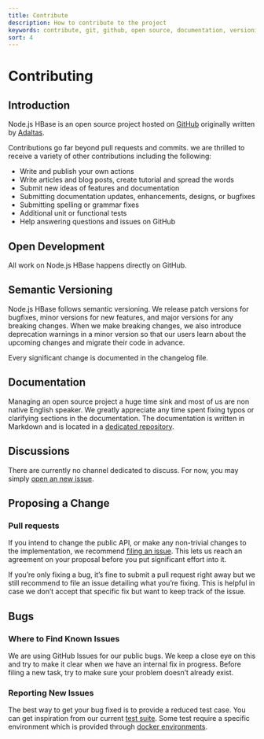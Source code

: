 ```yaml
---
title: Contribute
description: How to contribute to the project
keywords: contribute, git, github, open source, documentation, versioning, pull requests, bug, issues
sort: 4
---
```


# Contributing

## Introduction

Node.js HBase is an open source project hosted on [GitHub](https://github.com/adaltas/node-hbase) originally written by [Adaltas](http://www.adaltas.com).

Contributions go far beyond pull requests and commits. we are thrilled to receive a variety of other contributions including the following:

- Write and publish your own actions
- Write articles and blog posts, create tutorial and spread the words
- Submit new ideas of features and documentation
- Submitting documentation updates, enhancements, designs, or bugfixes
- Submitting spelling or grammar fixes
- Additional unit or functional tests
- Help answering questions and issues on GitHub

## Open Development

All work on Node.js HBase happens directly on GitHub.

## Semantic Versioning

Node.js HBase follows semantic versioning. We release patch versions for bugfixes, minor versions for new features, and major versions for any breaking changes. When we make breaking changes, we also introduce deprecation warnings in a minor version so that our users learn about the upcoming changes and migrate their code in advance.

Every significant change is documented in the changelog file.

## Documentation

Managing an open source project a huge time sink and most of us are non native English speaker. We greatly appreciate any time spent fixing typos or clarifying sections in the documentation. The documentation is written in Markdown and is located in a [dedicated repository](https://github.com/adaltas/node-hbase-docs).

## Discussions

There are currently no channel dedicated to discuss. For now, you may simply [open an new issue](https://github.com/adaltas/node-hbase/issues/new).

## Proposing a Change

### Pull requests

If you intend to change the public API, or make any non-trivial changes to the implementation, we recommend [filing an issue](https://github.com/adaltas/node-hbase/issues/new). This lets us reach an agreement on your proposal before you put significant effort into it.

If you’re only fixing a bug, it’s fine to submit a pull request right away but we still recommend to file an issue detailing what you’re fixing. This is helpful in case we don’t accept that specific fix but want to keep track of the issue.

## Bugs

### Where to Find Known Issues

We are using GitHub Issues for our public bugs. We keep a close eye on this and try to make it clear when we have an internal fix in progress. Before filing a new task, try to make sure your problem doesn’t already exist.

### Reporting New Issues

The best way to get your bug fixed is to provide a reduced test case. You can get inspiration from our current [test suite](https://github.com/adaltas/node-hbase/tree/master/test). Some test require a specific environment which is provided through [docker environments](https://github.com/adaltas/node-nikita/tree/master/docker).
